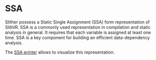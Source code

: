 # SSA

Slither possess a Static Single Assignment (SSA) form representation of SlithIR. SSA is a commonly used representation in compilation and static analysis in general. It requires that each variable is assigned at least one time. SSA is a key component for building an efficient data-dependency analysis.

The [SSA printer](../printers/Printer-documentation.md#slithir-ssa) allows to visualize this representation.
